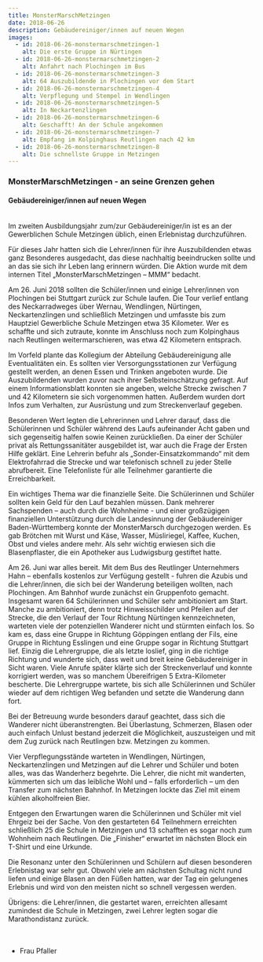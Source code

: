 ```yaml
---
title: MonsterMarschMetzingen
date: 2018-06-26
description: Gebäudereiniger/innen auf neuen Wegen
images:
  - id: 2018-06-26-monstermarschmetzingen-1
    alt: Die erste Gruppe in Nürtingen
  - id: 2018-06-26-monstermarschmetzingen-2
    alt: Anfahrt nach Plochingen im Bus
  - id: 2018-06-26-monstermarschmetzingen-3
    alt: 64 Auszubildende in Plochingen vor dem Start
  - id: 2018-06-26-monstermarschmetzingen-4
    alt: Verpflegung und Stempel in Wendlingen
  - id: 2018-06-26-monstermarschmetzingen-5
    alt: In Neckartenzlingen
  - id: 2018-06-26-monstermarschmetzingen-6
    alt: Geschafft! An der Schule angekommen
  - id: 2018-06-26-monstermarschmetzingen-7
    alt: Empfang im Kolpinghaus Reutlingen nach 42 km
  - id: 2018-06-26-monstermarschmetzingen-8
    alt: Die schnellste Gruppe in Metzingen
---
```

<!--more-->
### MonsterMarschMetzingen - an seine Grenzen gehen
#### Gebäudereiniger/innen auf neuen Wegen<br><br>


Im zweiten Ausbildungsjahr zum/zur Gebäudereiniger/in ist es an der Gewerblichen Schule Metzingen üblich, einen Erlebnistag durchzuführen.

Für dieses Jahr hatten sich die Lehrer/innen für ihre Auszubildenden etwas ganz Besonderes ausgedacht, das diese nachhaltig beeindrucken sollte und an das sie sich ihr Leben lang erinnern würden. Die Aktion wurde mit dem internen Titel „MonsterMarschMetzingen – MMM“ bedacht.

Am 26. Juni 2018 sollten die Schüler/innen und einige Lehrer/innen von Plochingen bei Stuttgart zurück zur Schule laufen. Die Tour verlief entlang des Neckarradweges über Wernau, Wendlingen, Nürtingen, Neckartenzlingen und schließlich Metzingen und umfasste bis zum Hauptziel Gewerbliche Schule Metzingen etwa 35 Kilometer. Wer es schaffte und sich zutraute, konnte im Anschluss noch zum Kolpinghaus nach Reutlingen weitermarschieren, was etwa 42 Kilometern entsprach.

Im Vorfeld plante das Kollegium der Abteilung Gebäudereinigung alle Eventualitäten ein. Es sollten vier Versorgungsstationen zur Verfügung gestellt werden, an denen Essen und Trinken angeboten wurde.
Die Auszubildenden wurden zuvor nach ihrer Selbsteinschätzung gefragt. Auf einem Informationsblatt konnten sie angeben, welche Strecke zwischen 7 und 42 Kilometern sie sich vorgenommen hatten. Außerdem wurden dort Infos zum Verhalten, zur Ausrüstung und zum Streckenverlauf gegeben.

Besonderen Wert legten die Lehrerinnen und Lehrer darauf, dass die Schülerinnen und Schüler während des Laufs aufeinander Acht gaben und sich gegenseitig halfen sowie Keinen zurückließen. Da einer der Schüler privat als Rettungssanitäter ausgebildet ist, war auch die Frage der Ersten Hilfe geklärt. Eine Lehrerin befuhr als „Sonder-Einsatzkommando“ mit dem Elektrofahrrad die Strecke und war telefonisch schnell zu jeder Stelle abrufbereit. Eine Telefonliste für alle Teilnehmer garantierte die Erreichbarkeit.

Ein wichtiges Thema war die finanzielle Seite. Die Schülerinnen und Schüler sollten kein Geld für den Lauf bezahlen müssen. Dank mehrerer Sachspenden – auch durch die Wohnheime -  und einer großzügigen finanziellen Unterstützung durch die Landesinnung der Gebäudereiniger Baden-Württemberg konnte der MonsterMarsch durchgezogen werden. Es gab Brötchen mit Wurst und Käse, Wasser, Müsliriegel, Kaffee, Kuchen, Obst und vieles andere mehr. Als sehr wichtig erwiesen sich die Blasenpflaster, die ein Apotheker aus Ludwigsburg gestiftet hatte.

Am 26. Juni war alles bereit. Mit dem Bus des Reutlinger Unternehmers Hahn – ebenfalls kostenlos zur Verfügung gestellt - fuhren die Azubis und die Lehrer/innen, die sich bei der Wanderung beteiligen wollten, nach Plochingen. Am Bahnhof wurde zunächst ein Gruppenfoto gemacht. Insgesamt waren 64 Schülerinnen und Schüler sehr ambitioniert am Start. Manche zu ambitioniert, denn trotz Hinweisschilder und Pfeilen auf der Strecke, die den Verlauf der Tour Richtung Nürtingen kennzeichneten, warteten viele der potenziellen Wanderer nicht und stürmten einfach los. So kam es, dass eine Gruppe in Richtung Göppingen entlang der Fils, eine Gruppe in Richtung Esslingen und eine Gruppe sogar in Richtung Stuttgart lief. Einzig die Lehrergruppe, die als letzte loslief, ging in die richtige Richtung und wunderte sich, dass weit und breit keine Gebäudereiniger in Sicht waren. Viele Anrufe später klärte sich der Streckenverlauf und konnte korrigiert werden, was so manchem Übereifrigen 5 Extra-Kilometer bescherte. Die Lehrergruppe wartete, bis sich alle Schülerinnen und Schüler wieder auf dem richtigen Weg befanden und setzte die Wanderung dann fort.

Bei der Betreuung wurde besonders darauf geachtet, dass sich die Wanderer nicht überanstrengten. Bei Überlastung, Schmerzen, Blasen oder auch einfach Unlust bestand jederzeit die Möglichkeit, auszusteigen und mit dem Zug zurück nach Reutlingen bzw. Metzingen zu kommen.

Vier Verpflegungsstände warteten in Wendlingen, Nürtingen, Neckartenzlingen und Metzingen auf die Lehrer und Schüler und boten alles, was das Wanderherz begehrte. Die Lehrer, die nicht mit wanderten, kümmerten sich um das leibliche Wohl und – falls erforderlich – um den Transfer zum nächsten Bahnhof. In Metzingen lockte das Ziel mit einem kühlen alkoholfreien Bier.

Entgegen den Erwartungen waren die Schülerinnen und Schüler mit viel Ehrgeiz bei der Sache. Von den gestarteten 64 Teilnehmern erreichten schließlich 25 die Schule in Metzingen und 13 schafften es sogar noch zum Wohnheim nach Reutlingen. Die „Finisher“ erwartet im nächsten Block ein T-Shirt und eine Urkunde.

Die Resonanz unter den Schülerinnen und Schülern auf diesen besonderen Erlebnistag war sehr gut. Obwohl viele am nächsten Schultag nicht rund liefen und einige Blasen an den Füßen hatten, war der Tag ein gelungenes Erlebnis und wird von den meisten nicht so schnell vergessen werden.

Übrigens: die Lehrer/innen, die gestartet waren, erreichten allesamt zumindest die Schule in Metzingen, zwei Lehrer legten sogar die Marathondistanz zurück.<br><br><br>


- Frau Pfaller
